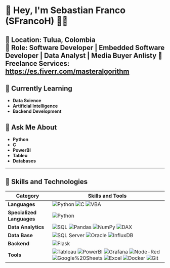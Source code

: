 # 👋 Hey, I'm Sebastian Franco (SFrancoH) 👨‍💻

📍 **Location:** Tulua, Colombia  
💼 **Role:** Software Developer | Embedded Software Developer | Data Analyst | Media Buyer Anlisty
💼 Freelance Services: https://es.fiverr.com/masteralgorithm
---

## 🌱 Currently Learning
- **Data Science**
- **Artificial Intelligence**
- **Backend Development**

## 💬 Ask Me About
- **Python**
- **C**
- **PowerBI**
- **Tableu**  
- **Databases**  

---

## 🔧 Skills and Technologies

| Category                   | Skills and Tools                                                                            |
|----------------------------|---------------------------------------------------------------------------------------------|
| **Languages**              | ![Python](https://img.shields.io/badge/Python-3776AB?style=flat&logo=python&logoColor=white) ![C](https://img.shields.io/badge/C-A8B9CC?logo=C&logoColor=white) ![VBA](https://img.shields.io/badge/Visual%20Basic%20for%20Applications-949494?logo=VBA) |
| **Specialized Languages**  | ![Python](https://img.shields.io/badge/Python-3776AB?style=flat&logo=python&logoColor=white) |
| **Data Analytics**                   | ![SQL](https://img.shields.io/badge/SQL-4479A1?style=flat&logo=postgresql&logoColor=white)  ![Pandas](https://img.shields.io/badge/Pandas-150458?style=flat&logo=pandas&logoColor=white) ![NumPy](https://img.shields.io/badge/NumPy-013243?style=flat&logo=numpy&logoColor=white) ![DAX](https://img.shields.io/badge/DAX-949494?logo=DAX) |
| **Data Base**                     | ![SQL Server](https://img.shields.io/badge/SQL%20Server-CC2927?style=flat&logo=microsoft-sql-server&logoColor=white) ![Oracle](https://img.shields.io/badge/Oracle-F80000?style=flat&logo=oracle&logoColor=black) ![InfluxDB](https://img.shields.io/badge/InfluxDB-22ADF6?style=flat&logo=InfluxDB&logoColor=white)  |
| **Backend**                | ![Flask](https://img.shields.io/badge/Flask-000000?style=flat&logo=flask&logoColor=white) |
| **Tools**                  |  ![Tableau](https://img.shields.io/badge/Tableau-E97627?style=flat&logo=Tableau&logoColor=white) ![PowerBI](https://img.shields.io/badge/PowerBI-F2C811?style=flat&logo=Power%20BI&logoColor=white) ![Grafana](https://img.shields.io/badge/Grafana-F2F4F9?style=flat&logo=grafana&logoColor=orange&labelColor=F2F4F9)  ![Node-Red](https://img.shields.io/badge/Node--Red-8F0000?style=flat&logo=nodered&logoColor=white) ![Google%20Sheets](https://img.shields.io/badge/Google%20Sheets-34A853?style=flat&logo=google-sheets&logoColor=white)  ![Excel](https://img.shields.io/badge/Microsoft_Excel-217346?style=flat&logo=microsoft-excel&logoColor=white) ![Docker](https://img.shields.io/badge/Docker-2496ED?style=flat&logo=docker&logoColor=white) ![Git](https://img.shields.io/badge/Git-F05032?style=flat&logo=git&logoColor=white) |
